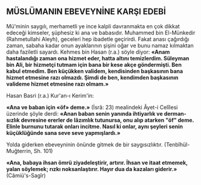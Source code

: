 ## MÜSLÜMANIN EBEVEYNİNE KARŞI EDEBİ

Mü'minin saygılı, merhametli ye ince kalpli davranmakta en çok dikkat edeceği kimseler, şüphesiz ki ana ve babasıdır. Muhammed bin El-Münkedir (Rahmetullahi Aleyh), geceleri hep ibadetle geçirirdi. Fakat anası çağırdığı zaman, sabaha kadar onun ayaklarının şişini oğar ve bunu namaz kılmaktan daha faziletli sayardı. Kehmes bin Hasan (r.a.) söyle diyor: **«Anam hastalandığı zaman ona hizmet eder, hatta altı­nı temizlerdim. Süleyman bin Ali, bir hizmetçi tutmam için bana bir kese akçe göndermişti. Ben kabul etmedim. Ben küçükken validem, ken­disinden başkasının bana hizmet etmesine razı olmazdı. Şimdi de ben, kendimden başkasının valideme hizmet etmesine razı olmam.»**

Hasan Basri (r.a.) Kur'an-ı Kerim'in:

**«Ana ve baban için «öf» deme.»** (İsrâ: 23) mealindeki Âyet-i Celîlesi üzerinde şöyle derdi: **«Anan baban senin yanında ihtiyarlık ve derman­sızlık devresine ererler de lâzımlık tutunursa, onu alıp atarken "öf" deme. Elinle burnunu tu­tarak onları incitme. Nasıl ki onlar, aynı şeyle­ri senin küçüklüğünde sana seve seve yapmış­lardı.»**

Yolda giderken ebeveyninin önünde gitmek de bir saygısızlıktır. (Tenbîhül-Muğterrin, Sh. 101)

**«Ana, babaya ihsan ömrü ziyadeleştirir, ar­tırır. İhsan ve itaat etmemek, yalan söylemek; rızkı noksanlaştırır. Hayır dua da kazaları gi­derir.»** (Câmiü's-Sagîr)
